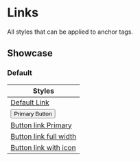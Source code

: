 <script lang="ts">
    import IconMenu from "$lib/icons/IconMenu.svelte";
    import IconAdd from "$lib/icons/IconAdd.svelte";
</script>

# Links

All styles that can be applied to anchor tags.

## Showcase

### Default

<div class="container" data-tid="showcase">

| Styles                                                                            |
| --------------------------------------------------------------------------------- |
| <a href="#">Default Link</a>                                                      |
| <button class="primary">Primary Button</button>                                   |
| <a href="#" class="button primary">Button link Primary</a>                        |
| <a href="#" class="button primary full-width">Button link full width</a>          |
| <a href="#" class="button primary with-icon"><IconAdd />Button link with icon</a> |

</div>

<style>
    .container table td {
        font-size: var(--font-size-standard);
    }
</style>
